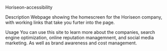 Horiseon-accessibility


Description
Webpage showing the homescreen for the Horiseon company, with working links that take you furter into the page.


Usage
You can use this site to learn more about the companies, search engine optimization, online reputation managemnent, and social media marketing. As well as brand awareness and cost management. 

